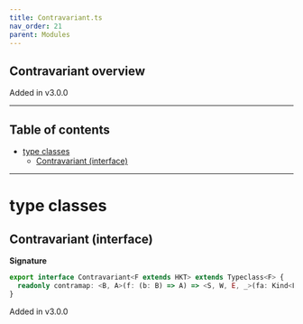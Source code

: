 ```yaml
---
title: Contravariant.ts
nav_order: 21
parent: Modules
---
```


## Contravariant overview

Added in v3.0.0

---

<h2 class="text-delta">Table of contents</h2>

- [type classes](#type-classes)
  - [Contravariant (interface)](#contravariant-interface)

---

# type classes

## Contravariant (interface)

**Signature**

```ts
export interface Contravariant<F extends HKT> extends Typeclass<F> {
  readonly contramap: <B, A>(f: (b: B) => A) => <S, W, E, _>(fa: Kind<F, S, A, W, E, _>) => Kind<F, S, B, W, E, _>
}
```

Added in v3.0.0

